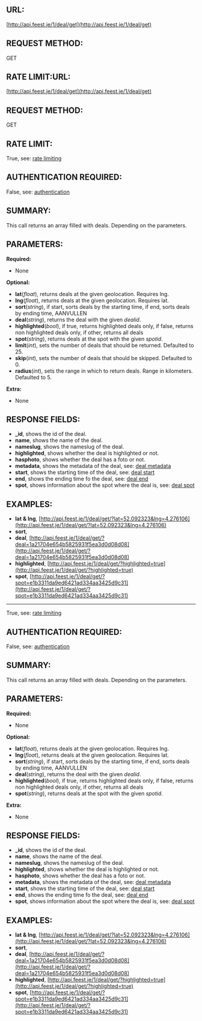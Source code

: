 URL:
----
[http://api.feest.je/1/deal/get](http://api.feest.je/1/deal/get)

REQUEST METHOD:
---------------
GET

RATE LIMIT:URL:
----
[http://api.feest.je/1/deal/get](http://api.feest.je/1/deal/get)

REQUEST METHOD:
---------------
GET

RATE LIMIT:
-----------
True, see: [rate limiting](parts/rate-limiting.md)

AUTHENTICATION REQUIRED:
------------------------
False, see: [authentication](parts/authentication.md)

SUMMARY:
--------
This call returns an array filled with deals. Depending on the parameters.

PARAMETERS:
-----------

**Required:**

 - None
 
**Optional:**

 - **lat**(*float*), returns deals at the given geolocation. Requires lng.
 - **lng**(*float*), returns deals at the given geolocation. Requires lat.
 - **sort**(*string*), if start, sorts deals by the starting time, if end, sorts deals by ending time, AANVULLEN
 - **deal**(*string*), returns the deal with the given *dealid*.
 - **highlighted**(*bool*), if true, returns highlighted deals only, if false, returns non highlighted deals only, if other, returns all deals
 - **spot**(*string*), returns deals at the spot with the given *spotid*.
 - **limit**(*int*), sets the number of deals that should be returned. Defaulted to 25.
 - **skip**(*int*), sets the number of deals that should be skipped. Defaulted to 0.
 - **radius**(*int*), sets the range in which to return deals. Range in kilometers. Defaulted to 5.

**Extra:**

 - None

RESPONSE FIELDS:
----------------

 - **_id**, shows the id of the deal.
 - **name**, shows the name of the deal.
 - **nameslug**, shows the nameslug of the deal.
 - **highlighted**, shows whether the deal is highlighted or not.
 - **hasphoto**, shows whether the deal has a foto or not.
 - **metadata**, shows the metadata of the deal, see: [deal metadata](parts/deal-metadata.md)
 - **start**, shows the starting time of the deal, see: [deal start](parts/start-or-end.md)
 - **end**, shows the ending time fo the deal, see: [deal end](parts/start-or-end.md)
 - **spot**, shows information about the spot where the deal is, see: [deal spot](parts/spot.md)

EXAMPLES:
---------

 - **lat & lng**, [http://api.feest.je/1/deal/get/?lat=52.092323&lng=4.276106](http://api.feest.je/1/deal/get/?lat=52.092323&lng=4.276106)
 - **sort**,
 - **deal**, [http://api.feest.je/1/deal/get/?deal=1a21704e654b5825931f5ea3d0d08d08](http://api.feest.je/1/deal/get/?deal=1a21704e654b5825931f5ea3d0d08d08)
 - **highlighted**, [http://api.feest.je/1/deal/get/?highlighted=true](http://api.feest.je/1/deal/get/?highlighted=true)
 - **spot**, [http://api.feest.je/1/deal/get/?spot=e1b3311da9ed6421ad334aa3425d9c31](http://api.feest.je/1/deal/get/?spot=e1b3311da9ed6421ad334aa3425d9c31)
-----------
True, see: [rate limiting](parts/rate-limiting.md)

AUTHENTICATION REQUIRED:
------------------------
False, see: [authentication](parts/authentication.md)

SUMMARY:
--------
This call returns an array filled with deals. Depending on the parameters.

PARAMETERS:
-----------

**Required:**

 - None
 
**Optional:**

 - **lat**(*float*), returns deals at the given geolocation. Requires lng.
 - **lng**(*float*), returns deals at the given geolocation. Requires lat.
 - **sort**(*string*), if start, sorts deals by the starting time, if end, sorts deals by ending time, AANVULLEN
 - **deal**(*string*), returns the deal with the given *dealid*.
 - **highlighted**(*bool*), if true, returns highlighted deals only, if false, returns non highlighted deals only, if other, returns all deals
 - **spot**(*string*), returns deals at the spot with the given *spotid*.

**Extra:**

 - None

RESPONSE FIELDS:
----------------

 - **_id**, shows the id of the deal.
 - **name**, shows the name of the deal.
 - **nameslug**, shows the nameslug of the deal.
 - **highlighted**, shows whether the deal is highlighted or not.
 - **hasphoto**, shows whether the deal has a foto or not.
 - **metadata**, shows the metadata of the deal, see: [deal metadata](parts/deal-metadata.md)
 - **start**, shows the starting time of the deal, see: [deal start](parts/start-or-end.md)
 - **end**, shows the ending time fo the deal, see: [deal end](parts/start-or-end.md)
 - **spot**, shows information about the spot where the deal is, see: [deal spot](parts/spot.md)

EXAMPLES:
---------

 - **lat & lng**, [http://api.feest.je/1/deal/get/?lat=52.092323&lng=4.276106](http://api.feest.je/1/deal/get/?lat=52.092323&lng=4.276106)
 - **sort**,
 - **deal**, [http://api.feest.je/1/deal/get/?deal=1a21704e654b5825931f5ea3d0d08d08](http://api.feest.je/1/deal/get/?deal=1a21704e654b5825931f5ea3d0d08d08)
 - **highlighted**, [http://api.feest.je/1/deal/get/?highlighted=true](http://api.feest.je/1/deal/get/?highlighted=true)
 - **spot**, [http://api.feest.je/1/deal/get/?spot=e1b3311da9ed6421ad334aa3425d9c31](http://api.feest.je/1/deal/get/?spot=e1b3311da9ed6421ad334aa3425d9c31)